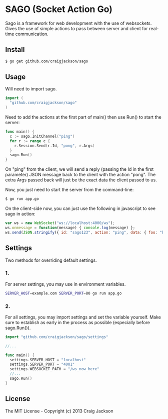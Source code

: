 # SAGO (Socket Action Go)

Sago is a framework for web development with the use of websockets. Gives the
use of simple actions to pass between server and client for real-time
communication.

## Install

```sh
$ go get github.com/craigjackson/sago
```

## Usage

Will need to import sago.
```go
import (
  "github.com/craigjackson/sago"
)
```

Need to add the actions at the first part of main() then use Run() to start the
server:
```go
func main() {
  c := sago.InitChannel("ping")
  for r := range c {
    r.Session.Send(r.Id, "pong", r.Args)
  }
  sago.Run()
}
```

On "ping" from the client, we will send a reply (passing the Id in the first
parameter) JSON message back to the client with the action "pong". The extra
Args passed back will just be the exact data the client passed to us.

Now, you just need to start the server from the command-line:
```sh
$ go run app.go
```

On the client-side now, you can just use the following in javascript to see sago
in action:
```javascript
var ws = new WebSocket("ws://localhost:4000/ws");
ws.onmessage = function(message) { console.log(message) };
ws.send(JSON.stringify({ id: "sago123", action: "ping", data: { foo: "bar" } }));
```

## Settings

Two methods for overriding default settings.

### 1.

For server settings, you may use in environment variables.

```sh
SERVER_HOST=example.com SERVER_PORT=80 go run app.go
```

### 2.

For all settings, you may import settings and set the variable yourself. Make
sure to establish as early in the process as possible (especially before
sago.Run()).

```go
import "github.com/craigjackson/sago/settings"

//...

func main() {
  settings.SERVER_HOST = "localhost"
  settings.SERVER_PORT = "4001"
  settings.WEBSOCKET_PATH = "/ws_now_here"
  //...
  sago.Run()
}
```

## License

The MIT License - Copyright (c) 2013 Craig Jackson

